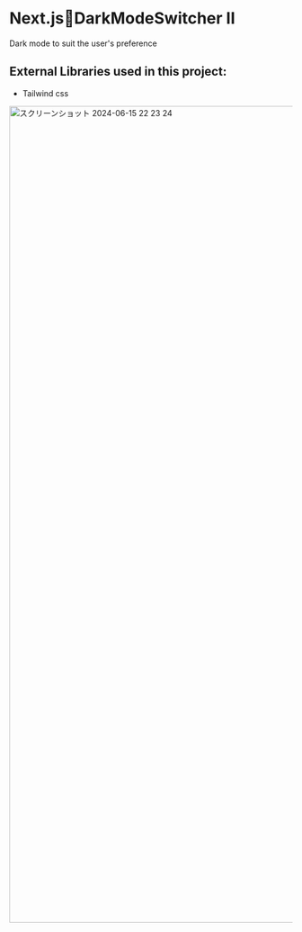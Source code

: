 <h1>Next.js🌟DarkModeSwitcher II</h1>

<p>Dark mode to suit the user's preference</p>

<h2>External Libraries used in this project:</h2>

<ul>
  <li>Tailwind css</li>
</ul>


<img width="1451" alt="スクリーンショット 2024-06-15 22 23 24" src="https://github.com/Arilifecom/darkMode-II/assets/97996784/bc6045b4-2167-4477-a243-e46c649a12c3">
